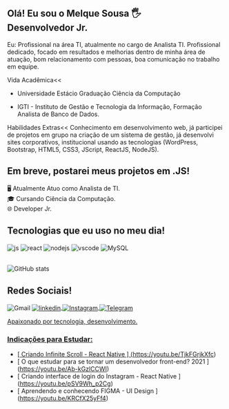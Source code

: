 ##  Olá! Eu sou o Melque Sousa 🖐️<br/>Desenvolvedor Jr.

Eu:
Profissional na área TI, atualmente no cargo de Analista TI. 
Profissional dedicado, focado em resultados e melhorias dentro de minha área de atuação, bom relacionamento com pessoas, boa comunicação no trabalho em equipe.

Vida Acadêmica<<

* Universidade Estácio
Graduação Ciência da Computação

* IGTI - Instituto de Gestão e Tecnologia da Informação, Formação Analista de Banco de Dados.

Habilidades Extras<<
Conhecimento em desenvolvimento web, já participei de projetos em grupo na criação de um sistema de gestão, já desenvolvi sites corporativos, institucional usando as tecnologias (WordPress, Bootstrap, HTML5, CSS3, JScript, ReactJS, NodeJS).

## Em breve, postarei meus projetos em .JS!

🖥️ Atualmente Atuo como Analista de TI.<br/>
🎓 Cursando Ciência da Computação.<br/>
🌐 Developer Jr.
##  Tecnologias que eu uso no meu dia!

<div style = "display: inline_block"><div style = "display: inline_block">
  
  <img align = "center" alt = "js" src = "https://img.shields.io/badge/JavaScript-F7DF1E?style=for-the-badge&logo=javascript&logoColor=black" />
  <img align = "center" alt = "react" src = "https://img.shields.io/badge/React-20232A?style=for-the-badge&logo=react&logoColor=61DAFB" />
  <img align = "center" alt = "nodejs" src = "https://img.shields.io/badge/Node.js-43853D?style=for-the-badge&logo=node.js&logoColor=white" />

  <img align = "center" alt = "vscode" src = "https://img.shields.io/badge/Visual_Studio_Code-0078D4?style=for-the-badge&logo=visual%20studio%20code&logoColor=white" />
  <img align = "center" alt = "MySQL" src = "https://img.shields.io/badge/MySQL-005C84?style=for-the-badge&logo=mysql&logoColor=white" />
  </div><br/>
    
![GitHub stats](https://github-readme-stats.vercel.app/api?username=developer-2022&show_icons=true&theme=radical)
## Redes Sociais!
<div style = "display: inline_block">
    <img align = "center" alt = "Gmail" src = "https://img.shields.io/badge/Gmail-D14836?style=for-the-badge&logo=gmail&logoColor=white" />
    <a href="https://www.linkedin.com/in/melquesousa/" rel="nofollow"> 
    <img align = "center" alt = "linkedin" src = "https://img.shields.io/badge/LinkedIn-0077B5?style=for-the-badge&logo=linkedin&logoColor=white" />
    <img align = "center" alt = "Instagram" src = "https://img.shields.io/badge/Instagram-E4405F?style=for-the-badge&logo=instagram&logoColor=white" />
    <img align = "center" alt = "Telegram" src = "https://img.shields.io/badge/Telegram-2CA5E0?style=for-the-badge&logo=telegram&logoColor=white" />

</div>
    
Apaixonado por tecnologia, desenvolvimento.
           
### Indicações para Estudar:
- [ Criando Infinite Scroll - React Native ] (https://youtu.be/TjkFGrjkXfc) <br/>
- [ O que estudar para se tornar um desenvolvedor front-end? 2021 ] (https://youtu.be/Ab-kGzlCCWI) <br/>
- [ Criando interface de login do Instagram - React Native ] (https://youtu.be/pSV9Wh_p2Cg) <br/>
- [ Aprendendo e conhecendo FIGMA - UI Design ] (https://youtu.be/KRCfX25yFf4) <br/>
